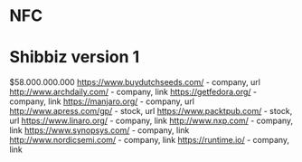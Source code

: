 # NFC
# Shibbiz version 1
$58.000.000.000
https://www.buydutchseeds.com/ - company, url
http://www.archdaily.com/ - company, link
https://getfedora.org/ - company, link
https://manjaro.org/ - company, url
http://www.apress.com/gp/ - stock, url
https://www.packtpub.com/ - stock, url
https://www.linaro.org/ - company, link
http://www.nxp.com/ - company, link
https://www.synopsys.com/ - company, link
http://www.nordicsemi.com/ - company, link
https://runtime.io/ - company, link